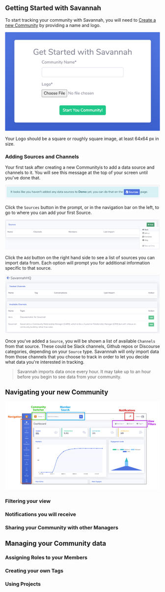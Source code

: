 ## Getting Started with Savannah

To start tracking your community with Savannah, you will need to [Create a new Community](https://savannahhq.com/community/new) by providing a name and logo.

![Create a new Community](./CreateCommunityForm.png)

Your Logo should be a square or roughly square image, at least 64x64 px in size.

### Adding Sources and Channels

Your first task after creating a new Communityis to add a data source and channels to it. You will see this message at the top of your screen until you've done that.

![Add Sources Prompt](./AddSourcesPrompt.png)

Click the `Sources` button in the prompt, or in the navigation bar on the left, to go to where you can add your first Source.

![Add Source Screen](./AddSource.png)

Click the `Add` button on the right hand side to see a list of sources you can import data from. Each option will prompt you for additional information specific to that source.

![Channel Selection Screen](./ChannelSelect.png)

Once you've added a `Source`, you will be shown a list of available `Channels` from that source. These could be Slack channels, Github repos or Discourse categories, depending on your `Source` type. Savannnah will only import data from those channels that you choose to track in order to let you decide what data you're interested in tracking.

> Savannah imports data once every hour. It may take up to an hour before you begin to see data from your community.

## Navigating your new Community

![App Layout](./Layout.png)

### Filtering your view

### Notifications you will receive

### Sharing your Community with other Managers


## Managing your Community data

### Assigning Roles to your Members

### Creating your own Tags

### Using Projects